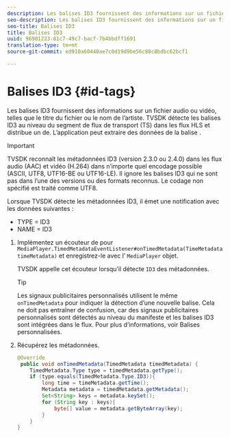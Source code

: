 ```yaml
---
description: Les balises ID3 fournissent des informations sur un fichier audio ou vidéo, telles que le titre du fichier ou le nom de l’artiste. TVSDK détecte les balises ID3 au niveau du segment de flux de transport (TS) dans les flux HLS et distribue un  de. L’application peut extraire des données de la balise .
seo-description: Les balises ID3 fournissent des informations sur un fichier audio ou vidéo, telles que le titre du fichier ou le nom de l’artiste. TVSDK détecte les balises ID3 au niveau du segment de flux de transport (TS) dans les flux HLS et distribue un  de. L’application peut extraire des données de la balise .
seo-title: Balises ID3
title: Balises ID3
uuid: 96901223-81c7-49c7-bacf-7b4bbdff1691
translation-type: tm+mt
source-git-commit: ed910a60440ae7c0d19d9be56c80c8bdbc62bcf1

---
```



# Balises ID3 {#id-tags}

Les balises ID3 fournissent des informations sur un fichier audio ou vidéo, telles que le titre du fichier ou le nom de l’artiste. TVSDK détecte les balises ID3 au niveau du segment de flux de transport (TS) dans les flux HLS et distribue un  de. L’application peut extraire des données de la balise .

>[!IMPORTANT]
>
>TVSDK reconnaît les métadonnées ID3 (version 2.3.0 ou 2.4.0) dans les flux audio (AAC) et vidéo (H.264) dans n’importe quel encodage possible (ASCII, UTF8, UTF16-BE ou UTF16-LE). Il ignore les balises ID3 qui ne sont pas dans l’une des versions ou des formats reconnus. Le codage non spécifié est traité comme UTF8.

Lorsque TVSDK détecte les métadonnées ID3, il émet une notification avec les données suivantes :

* TYPE = ID3
* NAME = ID3

1. Implémentez un écouteur de  pour `MediaPlayer.TimedMetadataEventListener#onTimedMetadata(TimeMetadata timeMetadata)` et enregistrez-le avec l’ `MediaPlayer` objet.

   TVSDK appelle cet écouteur lorsqu’il détecte `ID3` des métadonnées.

   >[!TIP]
   >
   >Les signaux publicitaires personnalisés utilisent le même `onTimedMetadata` pour indiquer la détection d’une nouvelle balise. Cela ne doit pas entraîner de confusion, car des signaux publicitaires personnalisés sont détectés au niveau du manifeste et les balises ID3 sont intégrées dans le flux. Pour plus d’informations, voir Balises [](../../tvsdk-3x-android-prog/android-3x-advertising/ad-insertion/custom-tags-configure/android-3x-custom-tags-configure.md)personnalisées.

1. Récupérez les métadonnées.

   ```java
   @Override 
    public void onTimedMetadata(TimedMetadata timedMetadata) { 
       TimedMetadata.Type type = timedMetadata.getType(); 
       if (type.equals(TimedMetadata.Type.ID3)){ 
           long time = timeMetadata.getTime(); 
           Metadata metadata = timedMetadata.getMetadata(); 
           Set<String> keys = metadata.keySet(); 
           for (String key : keys){ 
               byte[] value = metadata.getByteArray(key); 
           } 
       } 
   }
   ```

